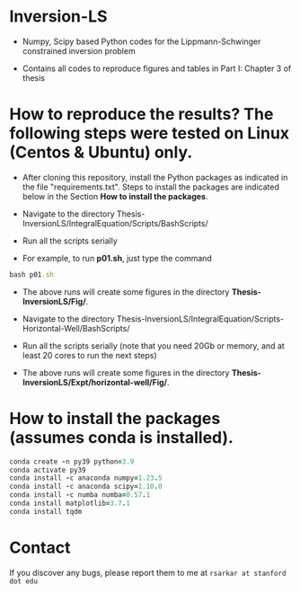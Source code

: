 # Inversion-LS

- Numpy, Scipy based Python codes for the Lippmann-Schwinger constrained inversion problem

- Contains all codes to reproduce figures and tables in Part I: Chapter 3 of thesis

# How to reproduce the results? The following steps were tested on Linux (Centos & Ubuntu) only.
- After cloning this repository, install the Python packages as indicated in the file "requirements.txt".
Steps to install the packages are indicated below in the Section **How to install the packages**.

- Navigate to the directory Thesis-InversionLS/IntegralEquation/Scripts/BashScripts/

- Run all the scripts serially

- For example, to run **p01.sh**, just type the command
```ruby
bash p01.sh
```

- The above runs will create some figures in the directory **Thesis-InversionLS/Fig/**.

- Navigate to the directory Thesis-InversionLS/IntegralEquation/Scripts-Horizontal-Well/BashScripts/

- Run all the scripts serially (note that you need 20Gb or memory, and at least 20 cores to run the next steps)

- The above runs will create some figures in the directory **Thesis-InversionLS/Expt/horizontal-well/Fig/**.


# How to install the packages (assumes conda is installed).

```ruby
conda create -n py39 python=3.9
conda activate py39
conda install -c anaconda numpy=1.23.5
conda install -c anaconda scipy=1.10.0
conda install -c numba numba=0.57.1
conda install matplotlib=3.7.1
conda install tqdm

```

# Contact

If you discover any bugs, please report them to me at ```rsarkar at stanford dot edu```
